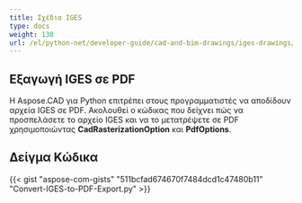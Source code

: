 ```yaml
---
title: Σχέδια IGES
type: docs
weight: 130
url: /el/python-net/developer-guide/cad-and-bim-drawings/iges-drawings/
---
```


## **Εξαγωγή IGES σε PDF**

Η Aspose.CAD για Python επιτρέπει στους προγραμματιστές να αποδίδουν αρχεία IGES σε PDF. Ακολουθεί ο κώδικας που δείχνει πώς να προσπελάσετε το αρχείο IGES και να το μετατρέψετε σε PDF χρησιμοποιώντας **CadRasterizationOption** και **PdfOptions**.

## Δείγμα Κώδικα

{{< gist "aspose-com-gists" "511bcfad674670f7484dcd1c47480b11" "Convert-IGES-to-PDF-Export.py" >}}

